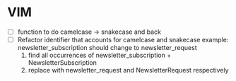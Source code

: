 # VIM
- [ ] function to do camelcase -> snakecase and back
- [ ] Refactor identifier that accounts for camelcase and snakecase
	example: newsletter_subscription should change to newsletter_request
	1. find all occurrences of newsletter_subscription + NewsletterSubscription
	2. replace with newsletter_request and NewsletterRequest respectively
